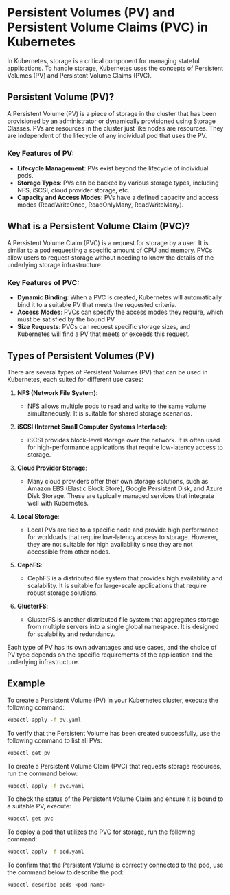 # Persistent Volumes (PV) and Persistent Volume Claims (PVC) in Kubernetes

In Kubernetes, storage is a critical component for managing stateful applications. To handle storage, Kubernetes uses the concepts of Persistent Volumes (PV) and Persistent Volume Claims (PVC).

## Persistent Volume (PV)?

A Persistent Volume (PV) is a piece of storage in the cluster that has been provisioned by an administrator or dynamically provisioned using Storage Classes. PVs are resources in the cluster just like nodes are resources. They are independent of the lifecycle of any individual pod that uses the PV.

### Key Features of PV:
- **Lifecycle Management**: PVs exist beyond the lifecycle of individual pods.
- **Storage Types**: PVs can be backed by various storage types, including NFS, iSCSI, cloud provider storage, etc.
- **Capacity and Access Modes**: PVs have a defined capacity and access modes (ReadWriteOnce, ReadOnlyMany, ReadWriteMany).

## What is a Persistent Volume Claim (PVC)?

A Persistent Volume Claim (PVC) is a request for storage by a user. It is similar to a pod requesting a specific amount of CPU and memory. PVCs allow users to request storage without needing to know the details of the underlying storage infrastructure.

### Key Features of PVC:
- **Dynamic Binding**: When a PVC is created, Kubernetes will automatically bind it to a suitable PV that meets the requested criteria.
- **Access Modes**: PVCs can specify the access modes they require, which must be satisfied by the bound PV.
- **Size Requests**: PVCs can request specific storage sizes, and Kubernetes will find a PV that meets or exceeds this request.

## Types of Persistent Volumes (PV)

There are several types of Persistent Volumes (PV) that can be used in Kubernetes, each suited for different use cases:

1. **NFS (Network File System)**: 
   - [NFS](PersistantVolume%20with%20NFS/Readme.md) allows multiple pods to read and write to the same volume simultaneously. It is suitable for shared storage scenarios.

2. **iSCSI (Internet Small Computer Systems Interface)**: 
   - iSCSI provides block-level storage over the network. It is often used for high-performance applications that require low-latency access to storage.

3. **Cloud Provider Storage**: 
   - Many cloud providers offer their own storage solutions, such as Amazon EBS (Elastic Block Store), Google Persistent Disk, and Azure Disk Storage. These are typically managed services that integrate well with Kubernetes.

4. **Local Storage**: 
   - Local PVs are tied to a specific node and provide high performance for workloads that require low-latency access to storage. However, they are not suitable for high availability since they are not accessible from other nodes.

5. **CephFS**: 
   - CephFS is a distributed file system that provides high availability and scalability. It is suitable for large-scale applications that require robust storage solutions.

6. **GlusterFS**: 
   - GlusterFS is another distributed file system that aggregates storage from multiple servers into a single global namespace. It is designed for scalability and redundancy.

Each type of PV has its own advantages and use cases, and the choice of PV type depends on the specific requirements of the application and the underlying infrastructure.

## Example

 To create a Persistent Volume (PV) in your Kubernetes cluster, execute the following command:
```bash
kubectl apply -f pv.yaml
```

 To verify that the Persistent Volume has been created successfully, use the following command to list all PVs:
```bash
kubectl get pv
```

 To create a Persistent Volume Claim (PVC) that requests storage resources, run the command below:
```bash
kubectl apply -f pvc.yaml
```

 To check the status of the Persistent Volume Claim and ensure it is bound to a suitable PV, execute:
```bash
kubectl get pvc
```

 To deploy a pod that utilizes the PVC for storage, run the following command:
```bash
kubectl apply -f pod.yaml
```

 To confirm that the Persistent Volume is correctly connected to the pod, use the command below to describe the pod:
```bash
kubectl describe pods <pod-name>
```
